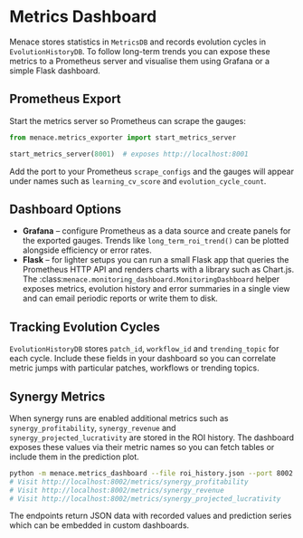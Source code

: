 # Metrics Dashboard

Menace stores statistics in `MetricsDB` and records evolution cycles in
`EvolutionHistoryDB`. To follow long-term trends you can expose these
metrics to a Prometheus server and visualise them using Grafana or a
simple Flask dashboard.

## Prometheus Export

Start the metrics server so Prometheus can scrape the gauges:

```python
from menace.metrics_exporter import start_metrics_server

start_metrics_server(8001)  # exposes http://localhost:8001
```

Add the port to your Prometheus `scrape_configs` and the gauges will
appear under names such as `learning_cv_score` and
`evolution_cycle_count`.

## Dashboard Options

* **Grafana** – configure Prometheus as a data source and create panels
  for the exported gauges. Trends like `long_term_roi_trend()` can be
  plotted alongside efficiency or error rates.
* **Flask** – for lighter setups you can run a small Flask app that
  queries the Prometheus HTTP API and renders charts with a library such
  as Chart.js. The :class:`menace.monitoring_dashboard.MonitoringDashboard`
  helper exposes metrics, evolution history and error summaries in a
  single view and can email periodic reports or write them to disk.

## Tracking Evolution Cycles

`EvolutionHistoryDB` stores `patch_id`, `workflow_id` and
`trending_topic` for each cycle. Include these fields in your dashboard
so you can correlate metric jumps with particular patches, workflows or
trending topics.

## Synergy Metrics

When synergy runs are enabled additional metrics such as
`synergy_profitability`, `synergy_revenue` and `synergy_projected_lucrativity` are stored in the
ROI history. The dashboard exposes these values via their metric names so you
can fetch tables or include them in the prediction plot.

```bash
python -m menace.metrics_dashboard --file roi_history.json --port 8002
# Visit http://localhost:8002/metrics/synergy_profitability
# Visit http://localhost:8002/metrics/synergy_revenue
# Visit http://localhost:8002/metrics/synergy_projected_lucrativity
```

The endpoints return JSON data with recorded values and prediction series which
can be embedded in custom dashboards.

